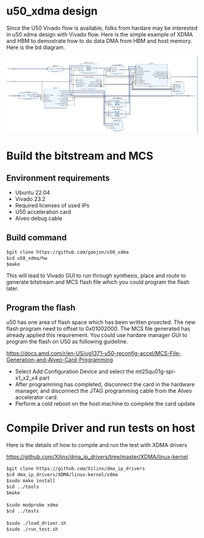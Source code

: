 # u50_xdma design 
Since the U50 Vivado flow is available, folks from hardare may be interested in u50 xdma design with Vivado flow. Here is the simple example of XDMA and HBM to demostrate how to do data DMA from HBM and host memory. Here is the bd diagram.

![System](./doc/bd.jpg)

# Build the bitstream and MCS

## Environment requirements
* Ubuntu 22.04
* Vivado 23.2
* Required licenses of used IPs
* U50 acceleration card
* Alveo debug cable 

## Build command
```
$git clone https://github.com/gaojon/u50_xdma
$cd u50_xdma/hw
$make
```
This will lead to Vivado GUI to run through synthesis, place and route to generate bitstream and MCS flash file which you could program the flash later.

## Program the flash

u50 has one area of flash space which has been written proected. The new flash program need to offset to 0x01002000. The MCS file generated has already applied this requirement. You could use hardare manager GUI to program the flash on U50 as following guideline. 

https://docs.amd.com/r/en-US/ug1371-u50-reconfig-accel/MCS-File-Generation-and-Alveo-Card-Programming

* Select Add Configuration Device and select the mt25qu01g-spi-x1_x2_x4 part
* After programming has completed, disconnect the card in the hardware manager, and disconnect the JTAG programming cable from the Alveo accelerator card.
* Perform a cold reboot on the host machine to complete the card update


# Compile Driver and run tests on host

Here is the details of how to compile and run the test with XDMA drivers

https://github.com/Xilinx/dma_ip_drivers/tree/master/XDMA/linux-kernel

```
$git clone https://github.com/Xilinx/dma_ip_drivers
$cd dma_ip_drivers/XDMA/linux-kernel/xdma
$sudo make install
$cd ../tools
$make

$sudo modprobe xdma
$cd ../tests

$sudo ./load_driver.sh
$sudo ./run_test.sh

```